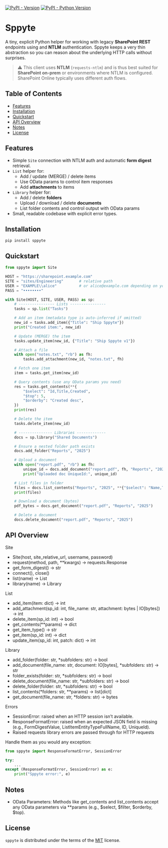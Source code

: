 [![PyPI - Version](https://img.shields.io/pypi/v/init.svg)](https://pypi.org/project/sppyte)
[![PyPI - Python Version](https://img.shields.io/pypi/pyversions/init.svg)](https://pypi.org/project/sppyte)

# Sppyte

A tiny, explicit Python helper for working with legacy **SharePoint REST** endpoints using and **NTLM** authentication. Sppyte keeps a very thin abstraction so you can reason about the underlying HTTP calls without surprises.

> ⚠️ This client uses **NTLM** (`requests-ntlm`) and is thus best suited for **SharePoint on-prem** or environments where NTLM is configured. SharePoint Online typically uses different auth flows.

## Table of Contents

- [Features](#features)
- [Installation](#installation)
- [Quickstart](#quickstart)
- [API Overview](#quickstart)
- [Notes](#notes)
- [License](#license)

## Features

- Simple `Site` connection with NTLM auth and automatic **form digest** retrieval.
- `List` helper for:
  - Add / update (MERGE) / delete items
  - Use OData params to control item responses
  - Add **attachments** to items
- `Library` helper for:
  - Add / delete **folders**
  - Upload / download / delete **documents**
  - List folder contents and control output with OData params
- Small, readable codebase with explicit error types.

## Installation

```console
pip install sppyte
```

## Quickstart

```py
from sppyte import Site

HOST = "https://sharepoint.example.com"
SITE = "sites/Engineering"       # relative path
USER = "EXAMPLE\\alice"          # or alice@example.com depending on your setup
PASS = "••••••••"

with Site(HOST, SITE, USER, PASS) as sp:
    # ---------------- Lists ----------------
    tasks = sp.list("Tasks")

    # Add an item (metadata type is auto-inferred if omitted)
    new_id = tasks.add_item({"Title": "Ship Sppyte"})
    print("Created item:", new_id)

    # Update (MERGE) the item
    tasks.update_item(new_id, {"Title": "Ship Sppyte v1"})

    # Attach a file
    with open("notes.txt", "rb") as fh:
        tasks.add_attachment(new_id, "notes.txt", fh)

    # Fetch one item
    item = tasks.get_item(new_id)

    # Query contents (use any OData params you need)
    res = tasks.get_contents(**{
        "$select": "Id,Title,Created",
        "$top": 5,
        "$orderby": "Created desc",
    })
    print(res)

    # Delete the item
    tasks.delete_item(new_id)

    # --------------- Libraries -------------
    docs = sp.library("Shared Documents")

    # Ensure a nested folder path exists
    docs.add_folder("Reports", "2025")

    # Upload a document
    with open("report.pdf", "rb") as fh:
        unique_id = docs.add_document("report.pdf", fh, "Reports", "2025")
        print("Uploaded doc UniqueId:", unique_id)

    # List files in folder
    files = docs.list_contents("Reports", "2025", **{"$select": "Name,TimeCreated"})
    print(files)

    # Download a document (bytes)
    pdf_bytes = docs.get_document("report.pdf", "Reports", "2025")

    # Delete a document
    docs.delete_document("report.pdf", "Reports", "2025")
```

## API Overview

Site

- Site(host, site_relative_url, username, password)
- request(method, path, \*\*kwargs) -> requests.Response
- get_form_digest() -> str
- connect(), close()
- list(name) -> List
- library(name) -> Library

List

- add_item(item: dict) -> int
- add_attachment(sp_id: int, file_name: str, attachment: bytes | IO[bytes]) -> int
- delete_item(sp_id: int) -> bool
- get_contents(\*\*params) -> dict
- get_item_type() -> str
- get_item(sp_id: int) -> dict
- update_item(sp_id: int, patch: dict) -> int

Library

- add_folder(folder: str, \*subfolders: str) -> bool
- add_document(file_name: str, document: IO[bytes], \*subfolders: str) -> str
- folder_exists(folder: str, \*subfolders: str) -> bool
- delete_document(file_name: str, \*subfolders: str) -> bool
- delete_folder(folder: str, \*subfolders: str) -> bool
- list_contents(\*folders: str, \*\*params) -> list[dict]
- get_document(file_name: str, \*folders: str) -> bytes

Errors

- SessionError: raised when an HTTP session isn’t available.
- ResponseFormatError: raised when an expected JSON field is missing
  (e.g., FormDigestValue, ListItemEntityTypeFullName, ID, UniqueId).
- Raised requests library errors are passed through for HTTP requests

Handle them as you would any exception:

```py
from sppyte import ResponseFormatError, SessionError

try:
    ...
except (ResponseFormatError, SessionError) as e:
    print("Sppyte error:", e)
```

## Notes

- OData Parameters: Methods like get_contents and list_contents accept any OData
  parameters via \*\*params (e.g., $select, $filter, $orderby, $top).

## License

`sppyte` is distributed under the terms of the [MIT](https://spdx.org/licenses/MIT.html) license.
